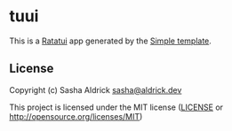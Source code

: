 # tuui

This is a [Ratatui] app generated by the [Simple template].

[Ratatui]: https://ratatui.rs
[Simple Template]: https://github.com/ratatui/templates/tree/main/simple

## License

Copyright (c) Sasha Aldrick <sasha@aldrick.dev>

This project is licensed under the MIT license ([LICENSE] or <http://opensource.org/licenses/MIT>)

[LICENSE]: ./LICENSE
